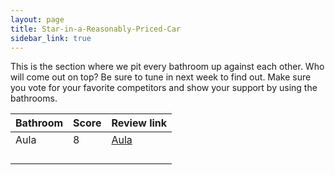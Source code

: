 ```yaml
---
layout: page
title: Star-in-a-Reasonably-Priced-Car
sidebar_link: true
---
```


This is the section where we pit every bathroom up against each other. Who will come out on top? Be sure to tune in next week to find out. Make sure you vote for your favorite competitors and show your support by using the bathrooms.

| Bathroom | Score | Review link                            |
| -------- | ----- | -------------------------------------- |
| Aula     | 8     | [Aula](bathrooms/2022/08/22/aula.html) |
|          |       |                                        |
|          |       |                                        |
|          |       |                                        |
|          |       |                                        |

